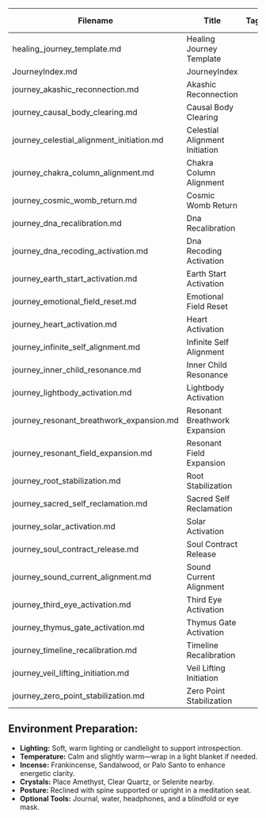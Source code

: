 | Filename | Title | Tags | Veil Locked? |
|----------|-------|------|--------------|
| healing_journey_template.md | Healing Journey Template |  | No |
| JourneyIndex.md | JourneyIndex |  | No |
| journey_akashic_reconnection.md | Akashic Reconnection |  | No |
| journey_causal_body_clearing.md | Causal Body Clearing |  | No |
| journey_celestial_alignment_initiation.md | Celestial Alignment Initiation |  | No |
| journey_chakra_column_alignment.md | Chakra Column Alignment |  | No |
| journey_cosmic_womb_return.md | Cosmic Womb Return |  | No |
| journey_dna_recalibration.md | Dna Recalibration |  | No |
| journey_dna_recoding_activation.md | Dna Recoding Activation |  | No |
| journey_earth_start_activation.md | Earth Start Activation |  | No |
| journey_emotional_field_reset.md | Emotional Field Reset |  | No |
| journey_heart_activation.md | Heart Activation |  | No |
| journey_infinite_self_alignment.md | Infinite Self Alignment |  | No |
| journey_inner_child_resonance.md | Inner Child Resonance |  | No |
| journey_lightbody_activation.md | Lightbody Activation |  | No |
| journey_resonant_breathwork_expansion.md | Resonant Breathwork Expansion |  | No |
| journey_resonant_field_expansion.md | Resonant Field Expansion |  | No |
| journey_root_stabilization.md | Root Stabilization |  | No |
| journey_sacred_self_reclamation.md | Sacred Self Reclamation |  | No |
| journey_solar_activation.md | Solar Activation |  | No |
| journey_soul_contract_release.md | Soul Contract Release |  | No |
| journey_sound_current_alignment.md | Sound Current Alignment |  | No |
| journey_third_eye_activation.md | Third Eye Activation |  | No |
| journey_thymus_gate_activation.md | Thymus Gate Activation |  | No |
| journey_timeline_recalibration.md | Timeline Recalibration |  | No |
| journey_veil_lifting_initiation.md | Veil Lifting Initiation |  | No |
| journey_zero_point_stabilization.md | Zero Point Stabilization |  | No |


## Environment Preparation:
- **Lighting:** Soft, warm lighting or candlelight to support introspection.
- **Temperature:** Calm and slightly warm—wrap in a light blanket if needed.
- **Incense:** Frankincense, Sandalwood, or Palo Santo to enhance energetic clarity.
- **Crystals:** Place Amethyst, Clear Quartz, or Selenite nearby.
- **Posture:** Reclined with spine supported or upright in a meditation seat.
- **Optional Tools:** Journal, water, headphones, and a blindfold or eye mask.
